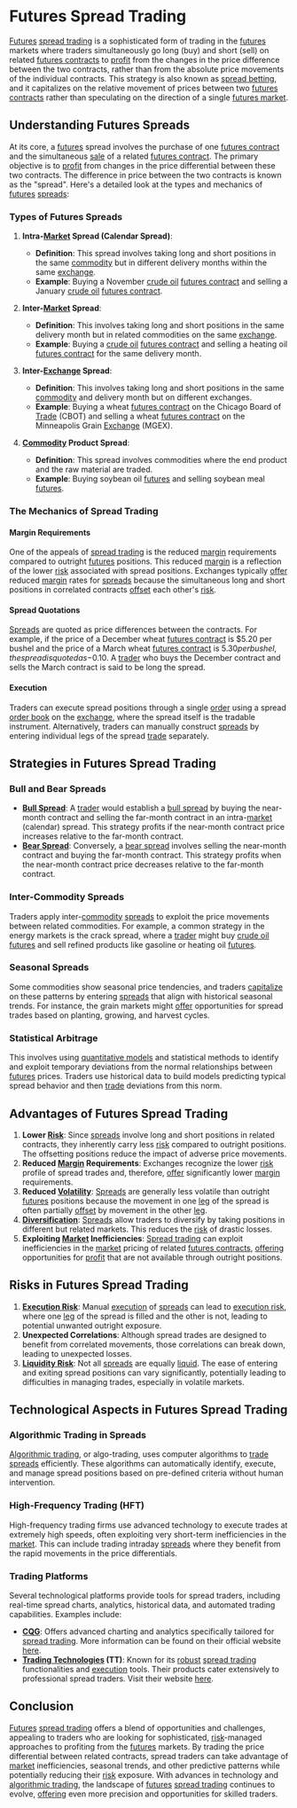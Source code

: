 # Futures Spread Trading

[Futures](../f/futures.md) [spread trading](../s/spread_trading.md) is a sophisticated form of trading in the [futures](../f/futures.md) markets where traders simultaneously go long (buy) and short (sell) on related [futures contracts](../f/futures_contracts.md) to [profit](../p/profit.md) from the changes in the price difference between the two contracts, rather than from the absolute price movements of the individual contracts. This strategy is also known as [spread betting](../s/spread_betting.md), and it capitalizes on the relative movement of prices between two [futures contracts](../f/futures_contracts.md) rather than speculating on the direction of a single [futures market](../f/futures_market.md).

## Understanding Futures Spreads

At its core, a [futures](../f/futures.md) spread involves the purchase of one [futures contract](../f/futures_contract.md) and the simultaneous [sale](../s/sale.md) of a related [futures contract](../f/futures_contract.md). The primary objective is to [profit](../p/profit.md) from changes in the price differential between these two contracts. The difference in price between the two contracts is known as the "spread". Here's a detailed look at the types and mechanics of [futures](../f/futures.md) [spreads](../s/spreads.md):

### Types of Futures Spreads

1. **Intra-[Market](../m/market.md) Spread (Calendar Spread)**:
    - **Definition**: This spread involves taking long and short positions in the same [commodity](../c/commodity.md) but in different delivery months within the same [exchange](../e/exchange.md).
    - **Example**: Buying a November [crude oil](../c/crude_oil.md) [futures contract](../f/futures_contract.md) and selling a January [crude oil](../c/crude_oil.md) [futures contract](../f/futures_contract.md).
    
2. **Inter-[Market](../m/market.md) Spread**:
    - **Definition**: This involves taking long and short positions in the same delivery month but in related commodities on the same [exchange](../e/exchange.md).
    - **Example**: Buying a [crude oil](../c/crude_oil.md) [futures contract](../f/futures_contract.md) and selling a heating oil [futures contract](../f/futures_contract.md) for the same delivery month.
    
3. **Inter-[Exchange](../e/exchange.md) Spread**:
    - **Definition**: This involves taking long and short positions in the same [commodity](../c/commodity.md) and delivery month but on different exchanges.
    - **Example**: Buying a wheat [futures contract](../f/futures_contract.md) on the Chicago Board of [Trade](../t/trade.md) (CBOT) and selling a wheat [futures contract](../f/futures_contract.md) on the Minneapolis Grain [Exchange](../e/exchange.md) (MGEX).

4. **[Commodity](../c/commodity.md) Product Spread**: 
    - **Definition**: This spread involves commodities where the end product and the raw material are traded. 
    - **Example**: Buying soybean oil [futures](../f/futures.md) and selling soybean meal [futures](../f/futures.md).

### The Mechanics of Spread Trading

#### Margin Requirements

One of the appeals of [spread trading](../s/spread_trading.md) is the reduced [margin](../m/margin.md) requirements compared to outright [futures](../f/futures.md) positions. This reduced [margin](../m/margin.md) is a reflection of the lower [risk](../r/risk.md) associated with spread positions. Exchanges typically [offer](../o/offer.md) reduced [margin](../m/margin.md) rates for [spreads](../s/spreads.md) because the simultaneous long and short positions in correlated contracts [offset](../o/offset.md) each other's [risk](../r/risk.md).

#### Spread Quotations

[Spreads](../s/spreads.md) are quoted as price differences between the contracts. For example, if the price of a December wheat [futures contract](../f/futures_contract.md) is $5.20 per bushel and the price of a March wheat [futures contract](../f/futures_contract.md) is $5.30 per bushel, the spread is quoted as -$0.10. A [trader](../t/trader.md) who buys the December contract and sells the March contract is said to be long the spread.

#### Execution

Traders can execute spread positions through a single [order](../o/order.md) using a spread [order book](../o/order_book.md) on the [exchange](../e/exchange.md), where the spread itself is the tradable instrument. Alternatively, traders can manually construct [spreads](../s/spreads.md) by entering individual legs of the spread [trade](../t/trade.md) separately.

## Strategies in Futures Spread Trading

### Bull and Bear Spreads

- **[Bull Spread](../b/bull_spread.md)**: A [trader](../t/trader.md) would establish a [bull spread](../b/bull_spread.md) by buying the near-month contract and selling the far-month contract in an intra-[market](../m/market.md) (calendar) spread. This strategy profits if the near-month contract price increases relative to the far-month contract.
- **[Bear Spread](../b/bear_spread.md)**: Conversely, a [bear spread](../b/bear_spread.md) involves selling the near-month contract and buying the far-month contract. This strategy profits when the near-month contract price decreases relative to the far-month contract.

### Inter-Commodity Spreads

Traders apply inter-[commodity](../c/commodity.md) [spreads](../s/spreads.md) to exploit the price movements between related commodities. For example, a common strategy in the energy markets is the crack spread, where a [trader](../t/trader.md) might buy [crude oil](../c/crude_oil.md) [futures](../f/futures.md) and sell refined products like gasoline or heating oil [futures](../f/futures.md).

### Seasonal Spreads

Some commodities show seasonal price tendencies, and traders [capitalize](../c/capitalize.md) on these patterns by entering [spreads](../s/spreads.md) that align with historical seasonal trends. For instance, the grain markets might [offer](../o/offer.md) opportunities for spread trades based on planting, growing, and harvest cycles.

### Statistical Arbitrage

This involves using [quantitative models](../q/quantitative_models.md) and statistical methods to identify and exploit temporary deviations from the normal relationships between [futures](../f/futures.md) prices. Traders use historical data to build models predicting typical spread behavior and then [trade](../t/trade.md) deviations from this norm.

## Advantages of Futures Spread Trading

1. **Lower [Risk](../r/risk.md)**: Since [spreads](../s/spreads.md) involve long and short positions in related contracts, they inherently carry less [risk](../r/risk.md) compared to outright positions. The offsetting positions reduce the impact of adverse price movements.
2. **Reduced [Margin](../m/margin.md) Requirements**: Exchanges recognize the lower [risk](../r/risk.md) profile of spread trades and, therefore, [offer](../o/offer.md) significantly lower [margin](../m/margin.md) requirements.
3. **Reduced [Volatility](../v/volatility.md)**: [Spreads](../s/spreads.md) are generally less volatile than outright [futures](../f/futures.md) positions because the movement in one [leg](../l/leg.md) of the spread is often partially [offset](../o/offset.md) by movement in the other [leg](../l/leg.md).
4. **[Diversification](../d/diversification.md)**: [Spreads](../s/spreads.md) allow traders to diversify by taking positions in different but related markets. This reduces the [risk](../r/risk.md) of drastic losses.
5. **Exploiting [Market](../m/market.md) Inefficiencies**: [Spread trading](../s/spread_trading.md) can exploit inefficiencies in the [market](../m/market.md) pricing of related [futures contracts](../f/futures_contracts.md), [offering](../o/offering.md) opportunities for [profit](../p/profit.md) that are not available through outright positions.

## Risks in Futures Spread Trading

1. **[Execution Risk](../e/execution_risk.md)**: Manual [execution](../e/execution.md) of [spreads](../s/spreads.md) can lead to [execution risk](../e/execution_risk.md), where one [leg](../l/leg.md) of the spread is filled and the other is not, leading to potential unwanted outright exposure.
2. **Unexpected Correlations**: Although spread trades are designed to benefit from correlated movements, those correlations can break down, leading to unexpected losses.
3. **[Liquidity Risk](../l/liquidity_risk.md)**: Not all [spreads](../s/spreads.md) are equally [liquid](../l/liquid.md). The ease of entering and exiting spread positions can vary significantly, potentially leading to difficulties in managing trades, especially in volatile markets.

## Technological Aspects in Futures Spread Trading

### Algorithmic Trading in Spreads

[Algorithmic trading](../a/algorithmic_trading.md), or algo-trading, uses computer algorithms to [trade](../t/trade.md) [spreads](../s/spreads.md) efficiently. These algorithms can automatically identify, execute, and manage spread positions based on pre-defined criteria without human intervention.

### High-Frequency Trading (HFT)

High-frequency trading firms use advanced technology to execute trades at extremely high speeds, often exploiting very short-term inefficiencies in the [market](../m/market.md). This can include trading intraday [spreads](../s/spreads.md) where they benefit from the rapid movements in the price differentials.

### Trading Platforms

Several technological platforms provide tools for spread traders, including real-time spread charts, analytics, historical data, and automated trading capabilities. Examples include:

- **[CQG](../c/cqg.md)**: Offers advanced charting and analytics specifically tailored for [spread trading](../s/spread_trading.md). More information can be found on their official website [here](https://www.cqg.com).
- **[Trading Technologies](../t/trading_technologies.md) (TT)**: Known for its [robust](../r/robust.md) [spread trading](../s/spread_trading.md) functionalities and [execution](../e/execution.md) tools. Their products cater extensively to professional spread traders. Visit their website [here](https://www.tradingtechnologies.com).

## Conclusion

[Futures](../f/futures.md) [spread trading](../s/spread_trading.md) offers a blend of opportunities and challenges, appealing to traders who are looking for sophisticated, [risk](../r/risk.md)-managed approaches to profiting from the [futures](../f/futures.md) markets. By trading the price differential between related contracts, spread traders can take advantage of [market](../m/market.md) inefficiencies, seasonal trends, and other predictive patterns while potentially reducing their [risk](../r/risk.md) exposure. With advances in technology and [algorithmic trading](../a/algorithmic_trading.md), the landscape of [futures](../f/futures.md) [spread trading](../s/spread_trading.md) continues to evolve, [offering](../o/offering.md) even more precision and opportunities for skilled traders.

